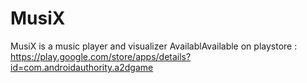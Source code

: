 # MusiX
MusiX is a music player and visualizer
AvailablAvailable on playstore : https://play.google.com/store/apps/details?id=com.androidauthority.a2dgame
